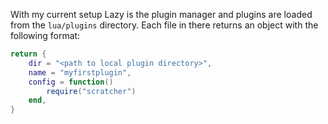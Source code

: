 With my current setup Lazy is the plugin manager and plugins are loaded from the `lua/plugins` directory. Each file in there returns an object with the following format:

```lua
return {
	dir = "<path to local plugin directory>",
	name = "myfirstplugin",
	config = function()
		require("scratcher")
	end,
}
```
